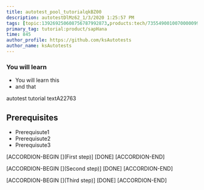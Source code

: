 ```yaml
---
title: autotest_pool_tutorialqkBZ00
description: autotestDlMz62_1/3/2020 1:25:57 PM
tags: [topic:139269250608756787992873,products:tech/73554900100700000996,tutorial:experience/advanced]
primary_tag: tutorial:product/sapHana
time: 845
author_profile: https://github.com/ksAutotests
author_name: ksAutotests
---
```

### You will learn
- You will learn this
- and that

autotest tutorial textA22763

## Prerequisites
- Prerequisute1
- Prerequisute2
- Prerequisute3

[ACCORDION-BEGIN [](First step)]
[DONE]
[ACCORDION-END]

[ACCORDION-BEGIN [](Second step)]
[DONE]
[ACCORDION-END]

[ACCORDION-BEGIN [](Third step)]
[DONE]
[ACCORDION-END]


